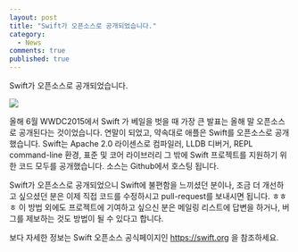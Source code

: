 ```yaml
---
layout: post
title: "Swift가 오픈소스로 공개되었습니다."
category:
  - News
comments: true
published: true
---
```


Swift가 오픈소스로 공개되었습니다.

![](https://lh3.googleusercontent.com/6z9Kc8DBPRww8Z530MNsGhBG-x7NHXabWkcja6lkBCd3MYcrI-5tcPGu2h5SuCF-S9XGRpXUA8b3t7Ol3U_p0mDRhNZUb1UNVr7RPM2-ETjgXSPqPI2ESY8dnF_L0onT9iTgJjFdl0Q3eXV8C5Z2iuAPYRdK8cDaLVkkDUvsLntGwGd4uWdFs1gFWeDZyatWXG3EZAd4JJMXW9COWAZXHWyMyH4EqewRAnjtXKxlZEiE4BCOu7dITKdiKyJ78mjc7IMt57xziTkAzUfOgfsjUCqC4KlyDalHGSI5hDIu4HsOi2fAJ9WV40q1N7xQhPsVYbU382raND-9n48k8YLv6R7uQCLtJLFmI0JPkJpRZL7UY2KzADyQOOj4aNT5DVr_FA2M9hFLevAO4YeEdXoHuYoIVYlr1T48CzhLcdGT_UyGcqYaeXtSE3lK2fHZucgKMjrh1hEArF9AqdDVTJatZWJUmpBgg-rOUzy4wKsu0xrQCGVKCuJ0nhClxzd5xsi0gGsOOMtZRP17_ujJgaRFQnUUVTii-njz3o-Bj1OYXq5nyMFFXHQljWR6Yv6CtawMxQ4RAXyGpCELjHkgDBdlO1gnk-B3lKzWgRHwGvkDjJNHeOh0F5gqO97KGuRuy4BO=w1024-h686-no)

올해 6월 WWDC2015에서 Swift 가 베일을 벗을 때 가장 큰 발표는 올해 말 오픈소스로 공개된다는 것이었습니다. 연말이 되었고, 약속대로 애플은 Swift를 오픈소스로 공개했습니다. Swift는 Apache 2.0 라이센스로 컴파일러, LLDB 디버거, REPL command-line 환경, 표준 및 코어 라이브러리 그 밖에 Swift 프로젝트를 지원하기 위한 코드 모두를 공개했습니다. 소스는 Github에서 호스팅 됩니다.

Swift가 오픈소스로 공개되었으니 Swift에 불편함을 느끼셨던 분이나, 조금 더 개선하고 싶으셨던 분은 이제 직접 코드를 수정하시고 pull-request를 보내시면 됩니다. ㅎㅎㅎ 이 방법 외에도 프로젝트에 기여하고 싶으신 분은 메일링 리스트에 답변을 하거나, 버그를 제보하는 것도 방법이 될 수 있다고 합니다.

보다 자세한 정보는 Swift 오픈소스 공식페이지인 https://swift.org 을 참조하세요.